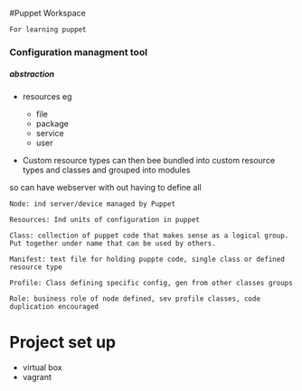 #Puppet Workspace

	For learning puppet

### Configuration managment tool
##### abstraction
- resources
	eg
	- file
	- package
	- service
	- user

- Custom resource types can then bee bundled into custom resource types and classes and grouped into modules

so can have webserver with out having to define all

	Node: ind server/device managed by Puppet

	Resources: Ind units of configuration in puppet

	Class: collection of puppet code that makes sense as a logical group. Put together under name that can be used by others.

	Manifest: text file for holding puppte code, single class or defined resource type

	Profile: Class defining specific config, gen from other classes groups

	Role: business role of node defined, sev profile classes, code duplication encouraged

# Project set up
- virtual box
- vagrant

